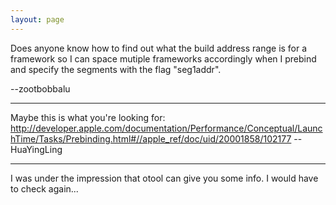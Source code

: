 ```yaml
---
layout: page
---
```


Does anyone know how to find out what the build address range is for a framework so I can space mutiple frameworks accordingly when I prebind and specify the segments with the flag "seg1addr".

--zootbobbalu

----
Maybe this is what you're looking for: http://developer.apple.com/documentation/Performance/Conceptual/LaunchTime/Tasks/Prebinding.html#//apple_ref/doc/uid/20001858/102177
--HuaYingLing

----
I was under the impression that otool can give you some info. I would have to check again...
